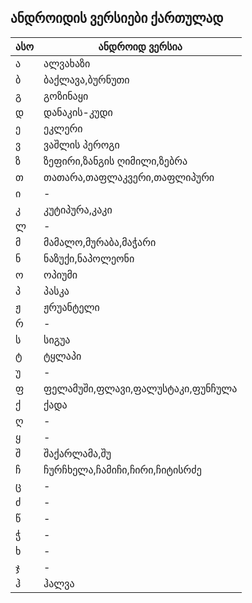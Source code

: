 ## ანდროიდის ვერსიები ქართულად


| ასო | ანდროიდ ვერსია 
|---- |----
| ა | ალვახაზი | 
| ბ | ბაქლავა,ბურნუთი | 
| გ | გოზინაყი | 
| დ | დანაკის-კუდი | 
| ე | ეკლერი | 
| ვ | ვაშლის პეროგი | 
| ზ | ზეფირი,ზანგის ღიმილი,ზებრა | 
| თ | თათარა,თაფლაკვერი,თაფლიპური | 
| ი | - | 
| კ | კუტიპურა,კაკი | 
| ლ | - | 
| მ | მამალო,მურაბა,მაჭარი | 
| ნ | ნაზუქი,ნაპოლეონი | 
| ო | ოპიუმი | 
| პ | პასკა | 
| ჟ | ჟრუანტელი | 
| რ | - | 
| ს | სიგუა | 
| ტ | ტყლაპი | 
| უ | - | 
| ფ | ფელამუში,ფლავი,ფალუსტაკი,ფუნჩულა | 
| ქ | ქადა | 
| ღ | - | 
| ყ | - | 
| შ | შაქარლამა,შუ | 
| ჩ | ჩურჩხელა,ჩამიჩი,ჩირი,ჩიტისრძე | 
| ც | - | 
| ძ | - | 
| წ | - |
| ჭ | - |
| ხ | - |
| ჯ | - |
| ჰ | ჰალვა |

